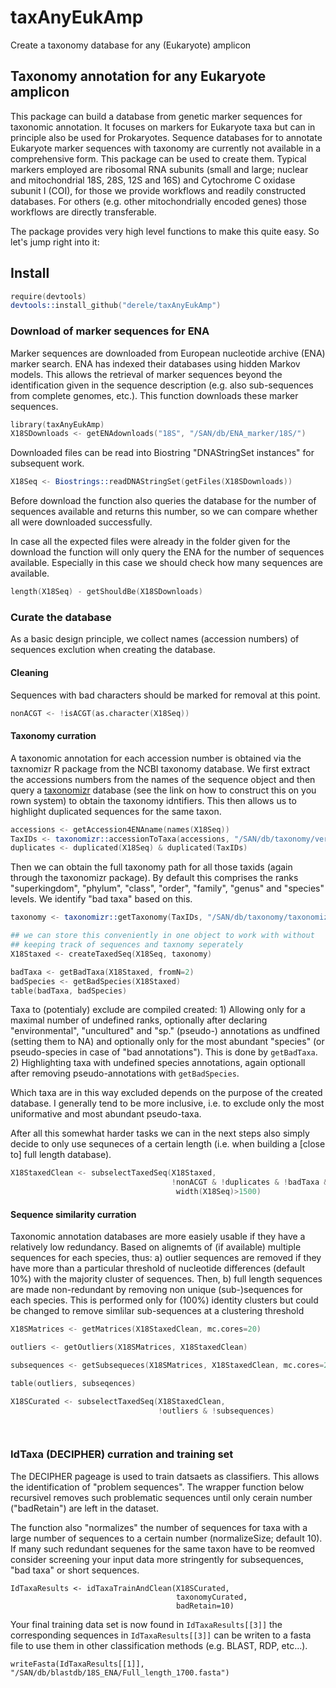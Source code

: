 # taxAnyEukAmp

Create a taxonomy database for any (Eukaryote) amplicon

## Taxonomy annotation for any Eukaryote amplicon

This package can build a database from genetic marker sequences for
taxonomic annotation. It focuses on markers for Eukaryote taxa but can
in principle also be used for Prokaryotes. Sequence databases for to
annotate Eukaryote marker sequences with taxonomy are currently not
available in a comprehensive form. This package can be used to create
them. Typical markers employed are ribosomal RNA subunits (small and
large; nuclear and mitochondrial 18S, 28S, 12S and 16S) and Cytochrome
C oxidase subunit I (COI), for those we provide workflows and readily
constructed databases. For others (e.g. other mitochondrially encoded
genes) those workflows are directly transferable.

The package provides very high level functions to make this quite
easy. So let's jump right into it: 

## Install
```S
require(devtools)
devtools::install_github("derele/taxAnyEukAmp")
```

### Download of marker sequences for ENA

Marker sequences are downloaded from European nucleotide archive (ENA)
marker search. ENA has indexed their databases using hidden Markov
models. This allows the retrieval of marker sequences beyond the
identification given in the sequence description (e.g. also
sub-sequences from complete genomes, etc.). This function downloads
these marker sequences. 


```S
library(taxAnyEukAmp)
X18SDownloads <- getENAdownloads("18S", "/SAN/db/ENA_marker/18S/")
```
Downloaded files can be read into Biostring "DNAStringSet instances"
for subsequent work.

```S
X18Seq <- Biostrings::readDNAStringSet(getFiles(X18SDownloads))
```

Before download the function also queries the database for the number
of sequences available and returns this number, so we can compare
whether all were downloaded successfully.

In case all the expected files were already in the folder given for
the download the function will only query the ENA for the number of
sequences available. Especially in this case we should check how many
sequences are available. 

```S
length(X18Seq) - getShouldBe(X18SDownloads)
```

### Curate the database

As a basic design principle, we collect names (accession numbers) of
sequences exclution when creating the database.

#### Cleaning

Sequences with bad characters should be marked for removal at this
point.

```S
nonACGT <- !isACGT(as.character(X18Seq))
```

#### Taxonomy curration

A taxonomic annotation for each accession number is obtained via the
taxnomizr R package from the NCBI taxonomy database. We first extract
the accessions numbers from the names of the sequence object and then
query a [taxonomizr](https://github.com/sherrillmix/taxonomizr)
database (see the link on how to construct this on you rown system) to
obtain the taxonomy idntifiers. This then allows us to highlight
duplicated sequences for the same taxon.

```S
accessions <- getAccession4ENAname(names(X18Seq))
TaxIDs <- taxonomizr::accessionToTaxa(accessions, "/SAN/db/taxonomy/version20191014/taxonomizr.sql")
duplicates <- duplicated(X18Seq) & duplicated(TaxIDs)           
```

Then we can obtain the full taxonomy path for all those taxids (again
through the taxonomizr package). By default this comprises the ranks
"superkingdom", "phylum", "class", "order", "family", "genus" and
"species" levels. We identify "bad taxa" based on this.


```S
taxonomy <- taxonomizr::getTaxonomy(TaxIDs, "/SAN/db/taxonomy/taxonomizr.sql")

## we can store this conveniently in one object to work with without
## keeping track of sequences and taxnomy seperately
X18Staxed <- createTaxedSeq(X18Seq, taxonomy)

badTaxa <- getBadTaxa(X18Staxed, fromN=2)
badSpecies <- getBadSpecies(X18Staxed)         
table(badTaxa, badSpecies)
```

Taxa to (potentialy) exclude are compiled created: 1) Allowing only
for a maximal number of undefined ranks, optionally after declaring
"environmental", "uncultured" and "sp."  (pseudo-) annotations as
undfined (setting them to NA) and optionally only for the most
abundant "species" (or pseudo-species in case of "bad
annotations"). This is done by ```getBadTaxa```. 2) Highlighting taxa
with undefined species annotations, again optionall after removing
pseudo-annotations with ```getBadSpecies```.

Which taxa are in this way excluded depends on the purpose of the
created database. I generally tend to be more inclusive, i.e. to
exclude only the most uniformative and most abundant pseudo-taxa.


After all this somewhat harder tasks we can in the next steps also
simply decide to only use sequneces of a certain length (i.e. when
building a [close to] full length database).

```S
X18StaxedClean <- subselectTaxedSeq(X18Staxed,
                                    !nonACGT & !duplicates & !badTaxa & !badSpecies &
                                     width(X18Seq)>1500)
```

#### Sequence similarity curration

Taxonomic annotation databases are more easiely usable if they have a
relatively low redundancy.  Based on alignemts of (if available)
multiple sequences for each species, thus: a) outlier sequences are
removed if they have more than a particular threshold of nucleotide
differences (default 10%) with the majority cluster of
sequences. Then, b) full length sequences are made non-redundant by
removing non unique (sub-)sequences for each species. This is
performed only for (100%) identity clusters but could be changed to
remove simlilar sub-sequences at a clustering threshold


```S
X18SMatrices <- getMatrices(X18StaxedClean, mc.cores=20)

outliers <- getOutliers(X18SMatrices, X18StaxedClean)

subsequences <- getSubsequeces(X18SMatrices, X18StaxedClean, mc.cores=20)

table(outliers, subseqences)

X18SCurated <- subselectTaxedSeq(X18StaxedClean,
                                 !outliers & !subsequences)

                         
```

### IdTaxa (DECIPHER) curration and training set

The DECIPHER pageage is used to train datsaets as classifiers. This
allows the identification of "problem sequences". The wrapper function
below recursivel removes such problematic sequences until only cerain
number ("badRetain") are left in the dataset.

The function also "normalizes" the number of sequences for taxa with a
large number of sequences to a certain number (normalizeSize; default
10). If many such redundant sequenes for the same taxon have to be
reomved consider screening your input data more stringently for
subsequences, "bad taxa" or short sequences. 


```
IdTaxaResults <- idTaxaTrainAndClean(X18SCurated, 
                                     taxonomyCurated,
                                     badRetain=10)
```

Your final training data set is now found in ```IdTaxaResults[[3]]```
the corresponding sequences in ```IdTaxaResults[[3]]``` can be writen
to a fasta file to use them in other classification methods
(e.g. BLAST, RDP, etc...).

```
writeFasta(IdTaxaResults[[1]], "/SAN/db/blastdb/18S_ENA/Full_length_1700.fasta")
```
